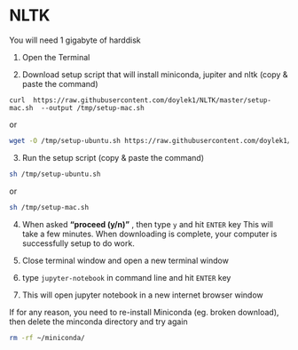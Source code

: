 # NLTK
You will need 1 gigabyte of harddisk

1) Open the Terminal

2) Download setup script that will install miniconda, jupiter and nltk (copy & paste the command)

```
curl  https://raw.githubusercontent.com/doylek1/NLTK/master/setup-mac.sh  --output /tmp/setup-mac.sh
```
or

```sh
wget -O /tmp/setup-ubuntu.sh https://raw.githubusercontent.com/doylek1/NLTK/master/setup-ubuntu.sh
```


3) Run the setup script (copy & paste the command)
```sh
sh /tmp/setup-ubuntu.sh
```
or
```sh
sh /tmp/setup-mac.sh
```


4) When asked **“proceed (y/n)”**  , then type `y` and hit `ENTER` key
    This will take a few minutes.  When downloading is complete, your computer is successfully setup to do work.  




5) Close terminal window and open a new terminal window

6) type `jupyter-notebook` in command line and hit `ENTER` key

7) This will open jupyter notebook in a new internet browser window



If for any reason, you need to re-install Miniconda (eg. broken download), then delete the minconda directory and try again

```sh
rm -rf ~/miniconda/
```
